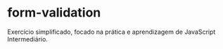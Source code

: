# form-validation
Exercício simplificado, focado na prática e aprendizagem de JavaScript Intermediário. 
